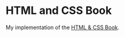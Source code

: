 # HTML and CSS Book

<p>My implementation of the <a href="http://www.htmlandcssbook.com/code-samples/">HTML & CSS Book</a>.</p>
